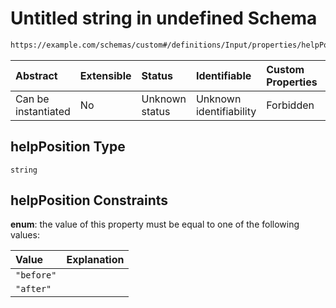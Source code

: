 # Untitled string in undefined Schema

```txt
https://example.com/schemas/custom#/definitions/Input/properties/helpPosition
```



| Abstract            | Extensible | Status         | Identifiable            | Custom Properties | Additional Properties | Access Restrictions | Defined In                                                                   |
| :------------------ | :--------- | :------------- | :---------------------- | :---------------- | :-------------------- | :------------------ | :--------------------------------------------------------------------------- |
| Can be instantiated | No         | Unknown status | Unknown identifiability | Forbidden         | Allowed               | none                | [FRW.form.schema.json\*](../out/FRW.form.schema.json "open original schema") |

## helpPosition Type

`string`

## helpPosition Constraints

**enum**: the value of this property must be equal to one of the following values:

| Value      | Explanation |
| :--------- | :---------- |
| `"before"` |             |
| `"after"`  |             |
